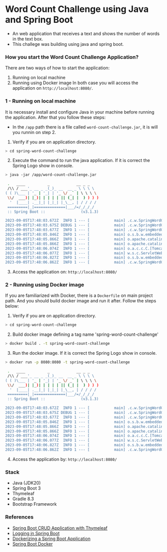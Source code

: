 # Word Count Challenge using Java and Spring Boot

- An web application that receives a text and shows the number of words in the text box.
- This challege was building using java and spring boot.

### How you start the Word Count Challenge Application?

There are two ways of how to start the application:
1. Running on local machine
2. Running using Docker image
In both case you will access the application on `http://localhost:8080/`.

### 1 - Running on local machine
It is necessary install and configure Java in your machine before running the application. After that you follow these steps:
- In the `/app` path there is a file called `word-count-challenge.jar`, it is will you runnin on step 2.
1. Verify if you are on application directory. 
```bash
> cd spring-word-count-challenge
```
2. Execute the command to run the java application. If it is correct the Spring Logo show in console.
```bash
> java -jar /app/word-count-challenge.jar

 .   ____          _            __ _ _
 /\\ / ___'_ __ _ _(_)_ __  __ _ \ \ \ \
( ( )\___ | '_ | '_| | '_ \/ _` | \ \ \ \
 \\/  ___)| |_)| | | | | || (_| |  ) ) ) )
  '  |____| .__|_| |_|_| |_\__, | / / / /
 =========|_|==============|___/=/_/_/_/
 :: Spring Boot ::                (v3.1.3)

2023-09-05T17:48:03.672Z  INFO 1 --- [           main] .c.w.SpringWordCountChallengeApplication : Starting SpringWordCountChallengeApplication v0.0.1-SNAPSHOT using Java 21 with PID 1 (/app/word-count-challenge.jar started by root in /)
2023-09-05T17:48:03.675Z DEBUG 1 --- [           main] .c.w.SpringWordCountChallengeApplication : Running with Spring Boot v3.1.3, Spring v6.0.11
2023-09-05T17:48:03.677Z  INFO 1 --- [           main] .c.w.SpringWordCountChallengeApplication : No active profile set, falling back to 1 default profile: "default"
2023-09-05T17:48:05.846Z  INFO 1 --- [           main] o.s.b.w.embedded.tomcat.TomcatWebServer  : Tomcat initialized with port(s): 8080 (http)
2023-09-05T17:48:05.866Z  INFO 1 --- [           main] o.apache.catalina.core.StandardService   : Starting service [Tomcat]
2023-09-05T17:48:05.866Z  INFO 1 --- [           main] o.apache.catalina.core.StandardEngine    : Starting Servlet engine: [Apache Tomcat/10.1.12]
2023-09-05T17:48:06.074Z  INFO 1 --- [           main] o.a.c.c.C.[Tomcat].[localhost].[/]       : Initializing Spring embedded WebApplicationContext
2023-09-05T17:48:06.077Z  INFO 1 --- [           main] w.s.c.ServletWebServerApplicationContext : Root WebApplicationContext: initialization completed in 2271 ms
2023-09-05T17:48:06.827Z  INFO 1 --- [           main] o.s.b.w.embedded.tomcat.TomcatWebServer  : Tomcat started on port(s): 8080 (http) with context path ''
2023-09-05T17:48:06.862Z  INFO 1 --- [           main] .c.w.SpringWordCountChallengeApplication : Started SpringWordCountChallengeApplication in 4.31 seconds (process running for 5.465)
```
3. Access the application on: `http://localhost:8080/`


### 2 - Running using Docker image
If you are familiarized with Docker, there is a `Dockerfile` on main project path. And you should build docker image and run it after. Follow the steps below:
1. Verify if you are on application directory.
```bash
> cd spring-word-count-challenge
```
2. Build docker image defining a tag name 'spring-word-count-challenge'
```bash
> docker build . -t spring-word-count-challenge 
```
3. Run the docker image. If it is correct the Spring Logo show in console.
```bash
> docker run -p 8080:8080 -t spring-word-count-challenge

 .   ____          _            __ _ _
 /\\ / ___'_ __ _ _(_)_ __  __ _ \ \ \ \
( ( )\___ | '_ | '_| | '_ \/ _` | \ \ \ \
 \\/  ___)| |_)| | | | | || (_| |  ) ) ) )
  '  |____| .__|_| |_|_| |_\__, | / / / /
 =========|_|==============|___/=/_/_/_/
 :: Spring Boot ::                (v3.1.3)

2023-09-05T17:48:03.672Z  INFO 1 --- [           main] .c.w.SpringWordCountChallengeApplication : Starting SpringWordCountChallengeApplication v0.0.1-SNAPSHOT using Java 21 with PID 1 (/app/word-count-challenge.jar started by root in /)
2023-09-05T17:48:03.675Z DEBUG 1 --- [           main] .c.w.SpringWordCountChallengeApplication : Running with Spring Boot v3.1.3, Spring v6.0.11
2023-09-05T17:48:03.677Z  INFO 1 --- [           main] .c.w.SpringWordCountChallengeApplication : No active profile set, falling back to 1 default profile: "default"
2023-09-05T17:48:05.846Z  INFO 1 --- [           main] o.s.b.w.embedded.tomcat.TomcatWebServer  : Tomcat initialized with port(s): 8080 (http)
2023-09-05T17:48:05.866Z  INFO 1 --- [           main] o.apache.catalina.core.StandardService   : Starting service [Tomcat]
2023-09-05T17:48:05.866Z  INFO 1 --- [           main] o.apache.catalina.core.StandardEngine    : Starting Servlet engine: [Apache Tomcat/10.1.12]
2023-09-05T17:48:06.074Z  INFO 1 --- [           main] o.a.c.c.C.[Tomcat].[localhost].[/]       : Initializing Spring embedded WebApplicationContext
2023-09-05T17:48:06.077Z  INFO 1 --- [           main] w.s.c.ServletWebServerApplicationContext : Root WebApplicationContext: initialization completed in 2271 ms
2023-09-05T17:48:06.827Z  INFO 1 --- [           main] o.s.b.w.embedded.tomcat.TomcatWebServer  : Tomcat started on port(s): 8080 (http) with context path ''
2023-09-05T17:48:06.862Z  INFO 1 --- [           main] .c.w.SpringWordCountChallengeApplication : Started SpringWordCountChallengeApplication in 4.31 seconds (process running for 5.465)
```
4. Access the application by: `http://localhost:8080/`  

### Stack
- Java (JDK20)
- Spring Boot 3
- Thymeleaf
- Gradle 8.3
- Bootstrap Framework

### References
- [Spring Boot CRUD Application with Thymeleaf](https://www.baeldung.com/spring-boot-crud-thymeleaf)
- [Logging in Spring Boot](https://www.baeldung.com/spring-boot-logging)
- [Dockerizing a Spring Boot Application](https://www.baeldung.com/dockerizing-spring-boot-application)
- [Spring Boot Docker](https://spring.io/guides/topicals/spring-boot-docker/)

